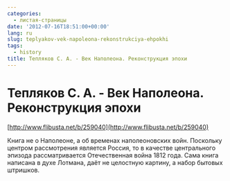 ```yaml
---
categories:
  - листая-страницы
date: '2012-07-16T18:51:00+00:00'
lang: ru
slug: teplyakov-vek-napoleona-rekonstrukciya-ehpokhi
tags:
  - history
title: Тепляков С. А. - Век Наполеона. Реконструкция эпохи
---
```



# Тепляков С. А. - Век Наполеона. Реконструкция эпохи  
[http://www.flibusta.net/b/259040](http://www.flibusta.net/b/259040)  

Книга не о Наполеоне, а об временах наполеоновских войн. Поскольку центром рассмотрения является Россия, то в качестве центрального эпизода рассматривается Отечественная война 1812 года. Сама книга написана в духе Лотмана, даёт не целостную картину, а набор бытовых штришков.
